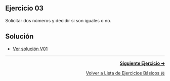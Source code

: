 ## Ejercicio 03
Solicitar dos números y decidir si son iguales o no.

## Solución
* [Ver solución V01](https://github.com/enriqueabsurdum/TIDS02/blob/master/ejercicios-basicos/src/003/003-v01/Ejercicio03_V01.java)

***
<div align="right">

[**Siguiente Ejercicio ➜**](https://github.com/enriqueabsurdum/TIDS02/blob/master/ejercicios-basicos/src/004/004.md)
</div>  

<div align="right">

[Volver a Lista de Ejercicios Básicos 𝌖](https://github.com/enriqueabsurdum/TIDS02/blob/master/ejercicios-basicos/ejecicios-basicos.md)
</div> 
